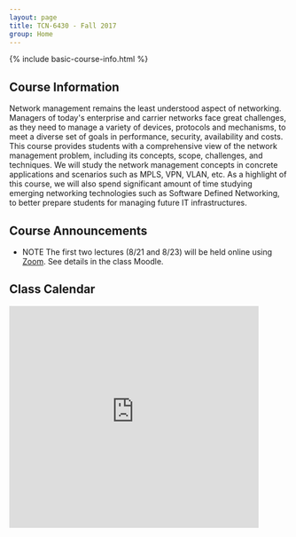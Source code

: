 ```yaml
---
layout: page
title: TCN-6430 - Fall 2017
group: Home
---
```


{% include basic-course-info.html %}

## Course Information

Network management remains the least understood aspect of networking.
Managers of today's enterprise and carrier networks face great challenges, as they need to manage a variety of devices, protocols and mechanisms, to meet a diverse set of goals in performance, security, availability and costs.
This course provides students with a comprehensive view of the network management problem, including its concepts, scope, challenges, and techniques.
We will study the network management concepts in concrete applications and scenarios such as MPLS, VPN, VLAN, etc.
As a highlight of this course, we will also spend significant amount of time studying emerging networking technologies such as Software Defined Networking, to better prepare students for managing future IT infrastructures.

## Course Announcements

- <span class="label label-primary">NOTE</span>
  The first two lectures (8/21 and 8/23) will be held online using [Zoom](https://zoom.us). See details in the class Moodle.

## Class Calendar

<iframe src="https://calendar.google.com/calendar/embed?mode=AGENDA&amp;height=400&amp;wkst=1&amp;bgcolor=%23FFFFFF&amp;src=6eco1ljq069rtb61o1ue4q490g%40group.calendar.google.com&ctz=America/New_York" style="border-width:0" width="450" height="400" frameborder="0" scrolling="no"></iframe>
